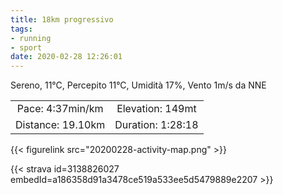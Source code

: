 ```yaml
---
title: 18km progressivo
tags:
- running
- sport
date: 2020-02-28 12:26:01
---
```


Sereno, 11°C, Percepito 11°C, Umidità 17%, Vento 1m/s da NNE

| | |
| :-: | :-: |
| Pace: 4:37min/km | Elevation: 149mt |
| Distance: 19.10km | Duration: 1:28:18 |



{{< figurelink src="20200228-activity-map.png" >}}


{{< strava id=3138826027 embedId=a186358d91a3478ce519a533ee5d5479889e2207 >}}
